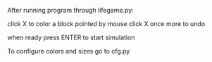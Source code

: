 After running program through lifegame.py:

click X to color a block pointed by mouse
click X once more to undo

when ready press ENTER to start simulation

To configure colors and sizes go to cfg.py